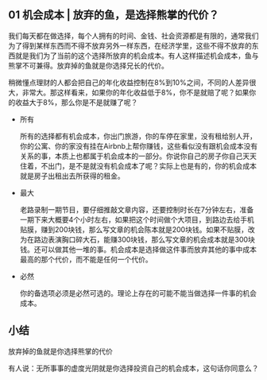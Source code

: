 ## 01 机会成本 | 放弃的鱼，是选择熊掌的代价？

我们每天都在做选择，每个人拥有的时间、金钱、社会资源都是有限的，通常我们为了得到某样东西而不得不放弃另外一样东西，在经济学里，这些不得不放弃的东西就是我们为了当前的这个选择所放弃的机会成本。有人这样描述机会成本，鱼与熊掌不可兼得。放弃掉的鱼就是你选择兄长的代价。

稍微懂点理财的人都会把自己的年化收益控制在8%到10%之间，不同的人差异很大，非常大。那这样看来，如果你的年化收益低于8%，你不是就赔了呢？如果你的收益大于8%，那么你是不是就赚了呢？

- 所有

	所有的选择都有机会成本，你出门旅游，你的车停在家里，没有租给别人开，你的公寓、你的家没有挂在Airbnb上帮你赚钱，这些看似没有跟机会成本没有关系的事，本质上也都属于机会成本的一部分。你说你自己的房子你自己天天住着，不出门，是不是就没有机会成本了呢？实际上也是有的，你的机会成本就是房子出租出去所获得的租金。
	
- 最大

	老路录制一期节目，要仔细推敲文章内容，还要控制时长在7分钟左右，准备一期下来大概要4个小时左右，如果把这个时间做个大项目，到路边去给手机贴膜，赚到200块钱，那么写文章的机会陈本就是200块钱。如果不贴膜，改为在路边表演胸口碎大石，能赚300块钱，那么写文章的机会成本就是300块钱。还可以做其他一堆的事。机会成本是选择做这件事而放弃其他的事中成本最高的那个代价，而不能是任何一个代价。
	
- 必然

	你的备选项必须是必然可选的。理论上存在的可能不能当做选择一件事的机会成本。
	
## 小结

放弃掉的鱼就是你选择熊掌的代价

有人说：无所事事的虚度光阴就是你选择投资自己的机会成本，这句话你同意么？